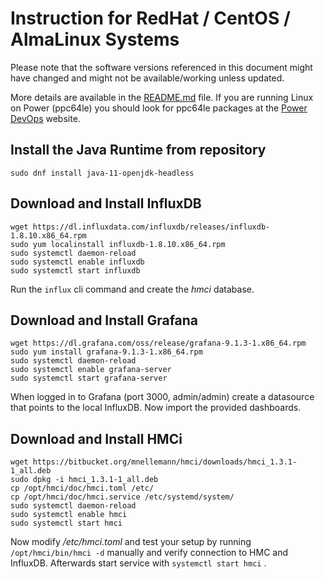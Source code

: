 # Instruction for RedHat / CentOS / AlmaLinux Systems

Please note that the software versions referenced in this document might have changed and might not be available/working unless updated.

More details are available in the [README.md](../README.md) file. If you are running Linux on Power (ppc64le) you should look for ppc64le packages at the [Power DevOps](https://www.power-devops.com/) website.


## Install the Java Runtime from repository

```shell
sudo dnf install java-11-openjdk-headless
```


## Download and Install InfluxDB

```shell
wget https://dl.influxdata.com/influxdb/releases/influxdb-1.8.10.x86_64.rpm
sudo yum localinstall influxdb-1.8.10.x86_64.rpm
sudo systemctl daemon-reload
sudo systemctl enable influxdb
sudo systemctl start influxdb
```

Run the ```influx``` cli command and create the *hmci* database.


## Download and Install Grafana

```shell
wget https://dl.grafana.com/oss/release/grafana-9.1.3-1.x86_64.rpm
sudo yum install grafana-9.1.3-1.x86_64.rpm
sudo systemctl daemon-reload
sudo systemctl enable grafana-server
sudo systemctl start grafana-server
```

When logged in to Grafana (port 3000, admin/admin) create a datasource that points to the local InfluxDB. Now import the provided dashboards.


## Download and Install HMCi

```shell
wget https://bitbucket.org/mnellemann/hmci/downloads/hmci_1.3.1-1_all.deb
sudo dpkg -i hmci_1.3.1-1_all.deb
cp /opt/hmci/doc/hmci.toml /etc/
cp /opt/hmci/doc/hmci.service /etc/systemd/system/
sudo systemctl daemon-reload
sudo systemctl enable hmci
sudo systemctl start hmci
```

Now modify */etc/hmci.toml* and test your setup by running ```/opt/hmci/bin/hmci -d``` manually and verify connection to HMC and InfluxDB. Afterwards start service with ```systemctl start hmci``` .
